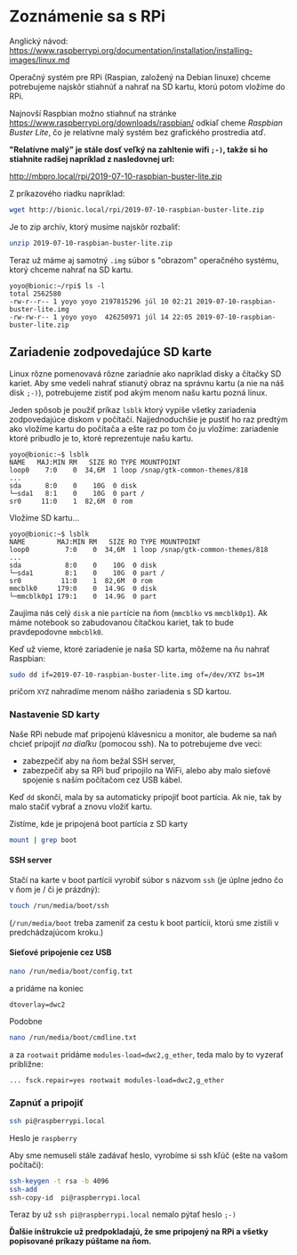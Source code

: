 Zoznámenie sa s RPi
===================

Anglický návod: https://www.raspberrypi.org/documentation/installation/installing-images/linux.md

Operačný systém pre RPi (Raspian, založený na Debian linuxe) chceme potrebujeme najskôr stiahnúť a nahrať
na SD kartu, ktorú potom vložíme do RPi.

Najnovší Raspbian možno stiahnuť na stránke https://www.raspberrypi.org/downloads/raspbian/ odkiaľ
cheme *Raspbian Buster Lite*, čo je relatívne malý systém bez grafického prostredia atď.

**"Relatívne malý" je stále dosť veľký na zahltenie wifi `;-)`, takže si ho stiahnite radšej napríklad z nasledovnej
url:**

http://mbpro.local/rpi/2019-07-10-raspbian-buster-lite.zip

Z príkazového riadku napríklad:

```sh
wget http://bionic.local/rpi/2019-07-10-raspbian-buster-lite.zip
```

Je to zip archív, ktorý musíme najskôr rozbaliť:

```sh
unzip 2019-07-10-raspbian-buster-lite.zip
```

Teraz už máme aj samotný `.img` súbor s "obrazom" operačného systému, ktorý chceme nahrať na SD kartu.
```
yoyo@bionic:~/rpi$ ls -l
total 2562580
-rw-r--r-- 1 yoyo yoyo 2197815296 júl 10 02:21 2019-07-10-raspbian-buster-lite.img
-rw-rw-r-- 1 yoyo yoyo  426250971 júl 14 22:05 2019-07-10-raspbian-buster-lite.zip

```

Zariadenie zodpovedajúce SD karte
---------------------------------

Linux rôzne pomenovavá rôzne zariadnie ako napríklad disky a čítačky SD kariet.
Aby sme vedeli nahrať stianutý obraz na správnu kartu (a nie na náš disk `;-)`),
potrebujeme zistiť pod akým menom našu kartu pozná linux.

Jeden spôsob je použiť príkaz `lsblk` ktorý vypíše všetky zariadenia zodpovedajúce diskom
v počítačí. Najjednoduchšie je pustiť ho raz predtým ako vložíme kartu do počítača a ešte raz
po tom čo ju vložíme: zariadenie ktoré pribudlo je to, ktoré reprezentuje našu kartu.

```
yoyo@bionic:~$ lsblk
NAME   MAJ:MIN RM   SIZE RO TYPE MOUNTPOINT
loop0    7:0    0  34,6M  1 loop /snap/gtk-common-themes/818
...
sda      8:0    0    10G  0 disk
└─sda1   8:1    0    10G  0 part /
sr0     11:0    1  82,6M  0 rom
```

Vložíme SD kartu...

```
yoyo@bionic:~$ lsblk
NAME        MAJ:MIN RM   SIZE RO TYPE MOUNTPOINT
loop0         7:0    0  34,6M  1 loop /snap/gtk-common-themes/818
...
sda           8:0    0    10G  0 disk
└─sda1        8:1    0    10G  0 part /
sr0          11:0    1  82,6M  0 rom
mmcblk0     179:0    0  14.9G  0 disk 
└─mmcblk0p1 179:1    0  14.9G  0 part 
```

Zaujíma nás celý `disk` a nie `part`ície na ňom (`mmcblko` vs `mmcblk0p1`).
Ak máme notebook so zabudovanou čítačkou kariet, tak to bude pravdepodovne `mmbcblk0`.

Keď už vieme, ktoré zariadenie je naša SD karta, môžeme na ňu nahrať Raspbian:

```sh
sudo dd if=2019-07-10-raspbian-buster-lite.img of=/dev/XYZ bs=1M
```

pričom `XYZ` nahradíme menom nášho zariadenia s SD kartou.

### Nastavenie SD karty

Naše RPi nebude mať pripojenú klávesnicu a monitor, ale budeme sa naň chcieť prípojiť
*na diaľku* (pomocou ssh). Na to potrebujeme dve veci:
- zabezpečiť aby na ňom bežal SSH server,
- zabezpečiť aby sa RPi buď pripojilo na WiFi, alebo aby malo sieťové spojenie
  s naším počítačom cez USB kábel.

Keď `dd` skončí, mala by sa automaticky pripojiť boot partícia. Ak nie, tak by
malo stačiť vybrať a znovu vložiť kartu.

Zistíme, kde je pripojená boot partícia z SD karty
```sh
mount | grep boot
```

#### SSH server

Stačí na karte  v boot partícii vyrobiť súbor s názvom `ssh` (je úplne jedno čo v ňom je / či je prázdný):

```sh
touch /run/media/boot/ssh
```

(`/run/media/boot` treba zameniť za cestu k boot partícii, ktorú sme zistili v predchádzajúcom kroku.)


#### Sieťové pripojenie cez USB

```sh
nano /run/media/boot/config.txt
```
a pridáme na koniec
```
dtoverlay=dwc2
```

Podobne
```sh
nano /run/media/boot/cmdline.txt
```
a za `rootwait` pridáme `modules-load=dwc2,g_ether`, teda malo by to vyzerať približne:
```
... fsck.repair=yes rootwait modules-load=dwc2,g_ether
```

### Zapnúť a pripojiť

```sh
ssh pi@raspberrypi.local
```
Heslo je `raspberry`

Aby sme nemuseli stále zadávať heslo, vyrobíme si ssh kľúč (ešte na vašom počítači):
```sh
ssh-keygen -t rsa -b 4096
ssh-add
ssh-copy-id  pi@raspberrypi.local
```

Teraz by už `ssh pi@raspberrypi.local` nemalo pýtať heslo `;-)`

**Ďalšie inštrukcie už predpokladajú, že sme pripojený na RPi a všetky popisované príkazy púštame na ňom.**
